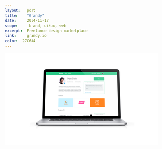```yaml
---
layout:   post
title:    "Grandy"
date:     2014-11-17
scope:     brand, ui/ux, web
excerpt:  Freelance design marketplace
link:     grandy.io
color:  27C684
---
```


![Comp](/images/thumbnail-grandy.png)